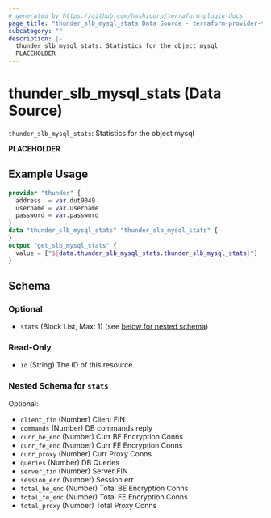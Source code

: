 ```yaml
---
# generated by https://github.com/hashicorp/terraform-plugin-docs
page_title: "thunder_slb_mysql_stats Data Source - terraform-provider-thunder"
subcategory: ""
description: |-
  thunder_slb_mysql_stats: Statistics for the object mysql
  PLACEHOLDER
---
```


# thunder_slb_mysql_stats (Data Source)

`thunder_slb_mysql_stats`: Statistics for the object mysql

__PLACEHOLDER__

## Example Usage

```terraform
provider "thunder" {
  address  = var.dut9049
  username = var.username
  password = var.password
}
data "thunder_slb_mysql_stats" "thunder_slb_mysql_stats" {
}
output "get_slb_mysql_stats" {
  value = ["${data.thunder_slb_mysql_stats.thunder_slb_mysql_stats}"]
}
```

<!-- schema generated by tfplugindocs -->
## Schema

### Optional

- `stats` (Block List, Max: 1) (see [below for nested schema](#nestedblock--stats))

### Read-Only

- `id` (String) The ID of this resource.

<a id="nestedblock--stats"></a>
### Nested Schema for `stats`

Optional:

- `client_fin` (Number) Client FIN
- `commands` (Number) DB commands reply
- `curr_be_enc` (Number) Curr BE Encryption Conns
- `curr_fe_enc` (Number) Curr FE Encryption Conns
- `curr_proxy` (Number) Curr Proxy Conns
- `queries` (Number) DB Queries
- `server_fin` (Number) Server FIN
- `session_err` (Number) Session err
- `total_be_enc` (Number) Total BE Encryption Conns
- `total_fe_enc` (Number) Total FE Encryption Conns
- `total_proxy` (Number) Total Proxy Conns


